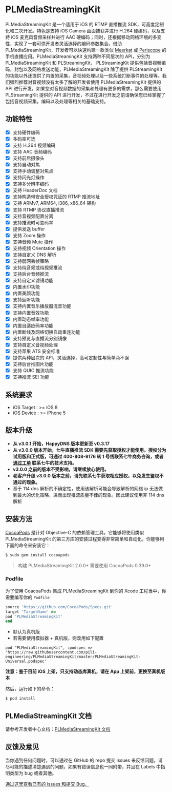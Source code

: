# PLMediaStreamingKit

PLMediaStreamingKit 是一个适用于 iOS 的 RTMP 直播推流 SDK，可高度定制化和二次开发。特色是支持 iOS Camera 画面捕获并进行 H.264 硬编码，以及支持 iOS 麦克风音频采样并进行 AAC 硬编码；同时，还根据移动网络环境的多变性，实现了一套可供开发者灵活选择的编码参数集合。借助 PLMediaStreamingKit，开发者可以快速构建一款类似 [Meerkat](https://meerkatapp.co/) 或 [Periscope](https://www.periscope.tv/) 的手机直播应用。PLMediaStreamingKit 支持两种不同层次的 API，分别为 PLMediaStreamingKit 和 PLStreamingKit， PLStreamingKit 提供包括音视频编码，封包以及网络发送功能，PLMediaStreamingKit 除了提供 PLStreamingKit 的功能以外还提供了内置的采集，音视频处理以及一些系统打断事件的处理等。我们强烈推荐对音视频没有太多了解的开发者使用 PLMediaStreamingKit 提供的 API 进行开发，如果您对音视频数据的采集和处理有更多的需求，那么需要使用 PLStreamingKit 提供的 API 进行开发，不过在进行开发之前请确保您已经掌握了包括音视频采集，编码以及处理等相关的基础支持。

## 功能特性

- [x] 支持硬件编码
- [x] 多码率可选
- [x] 支持 H.264 视频编码
- [x] 支持 AAC 音频编码
- [x] 支持前后摄像头
- [x] 支持自动对焦
- [x] 支持手动调整对焦点
- [x] 支持闪光灯操作
- [x] 支持多分辨率编码
- [x] 支持 HeaderDoc 文档
- [x] 支持构造带安全授权凭证的 RTMP 推流地址
- [x] 支持 ARMv7, ARM64, i386, x86_64 架构
- [x] 支持 RTMP 协议直播推流
- [x] 支持音视频配置分离
- [x] 支持推流时可变码率
- [x] 提供发送 buffer
- [x] 支持 Zoom 操作
- [x] 支持音频 Mute 操作
- [x] 支持视频 Orientation 操作
- [x] 支持自定义 DNS 解析
- [x] 支持弱网丢帧策略
- [x] 支持纯音频或纯视频推流
- [x] 支持后台音频推流
- [x] 支持自定义滤镜功能
- [x] 内置水印功能
- [x] 内置美颜功能
- [x] 支持返听功能
- [x] 支持内置音乐播放器混音功能
- [x] 支持内置音效功能
- [x] 内置动态帧率功能
- [x] 内置自适应码率功能
- [x] 内置断线及网络切换自动重连功能
- [x] 支持预览与直播流分别镜像
- [x] 支持自定义音视频处理
- [x] 支持苹果 ATS 安全标准
- [x] 提供两种层次的 API，灵活选择，高可定制性与简单两不误
- [x] 支持后台推图片功能
- [x] 支持 QUIC 推流功能
- [x] 支持推流 SEI 功能

## 系统要求

- iOS Target : >= iOS 8
- iOS Device : >= iPhone 5

## 版本升级

- **从 v3.0.1 开始，HappyDNS 版本更新至 v0.3.17**
- **从 v3.0.0 版本开始，七牛直播推流 SDK 需要先获取授权才能使用。授权分为试用版和正式版，可通过 400-808-9176 转 1 号线联系七牛商务咨询，或者 [通过工单](https://support.qiniu.com/?ref=developer.qiniu.com) 联系七牛的技术支持。**
- **v3.0.0 之前的版本不受影响，请继续放心使用。**
- **老客户升级 v3.0.0 版本之前，请先联系七牛获取相应授权，以免发生鉴权不通过的现象。**
- 基于 114 dns 解析的不确定性，使用该解析可能会导致解析的网络 ip 无法做到最大的优化策略，进而出现推流质量不佳的现象。因此建议使用非 114 dns 解析

## 安装方法

[CocoaPods](https://cocoapods.org/) 是针对 Objective-C 的依赖管理工具，它能够将使用类似 PLMediaStreamingKit 的第三方库的安装过程变得非常简单和自动化，你能够用下面的命令来安装它：

```bash
$ sudo gem install cocoapods
```

>构建 PLMediaStreamingKit 2.0.0+ 需要使用 CocoaPods 0.39.0+

### Podfile

为了使用 CoacoaPods 集成 PLMediaStreamingKit 到你的 Xcode 工程当中，你需要编写你的 `Podfile`

```ruby
source 'https://github.com/CocoaPods/Specs.git'
target 'TargetName' do
pod 'PLMediaStreamingKit'
end
```

- 默认为真机版	
- 若需要使用模拟器 + 真机版，则改用如下配置	

```	
pod "PLMediaStreamingKit", :podspec => 'https://raw.githubusercontent.com/pili-engineering/PLMediaStreamingKit/master/PLMediaStreamingKit-Universal.podspec'	
```	

**注意：鉴于目前 iOS 上架，只支持动态库真机，请在 App 上架前，更换至真机版本**

然后，运行如下的命令：

```bash
$ pod install
```

## PLMediaStreamingKit 文档

请参考开发者中心文档：[PLMediaStreamingKit 文档](https://developer.qiniu.com/pili/sdk/3778/PLMediaStreamingKit-overview)

## 反馈及意见

当你遇到任何问题时，可以通过在 GitHub 的 repo 提交 issues 来反馈问题，请尽可能的描述清楚遇到的问题，如果有错误信息也一同附带，并且在 Labels 中指明类型为 bug 或者其他。

[通过这里查看已有的 issues 和提交 Bug。](https://github.com/pili-engineering/PLMediaStreamingKit/issues)
